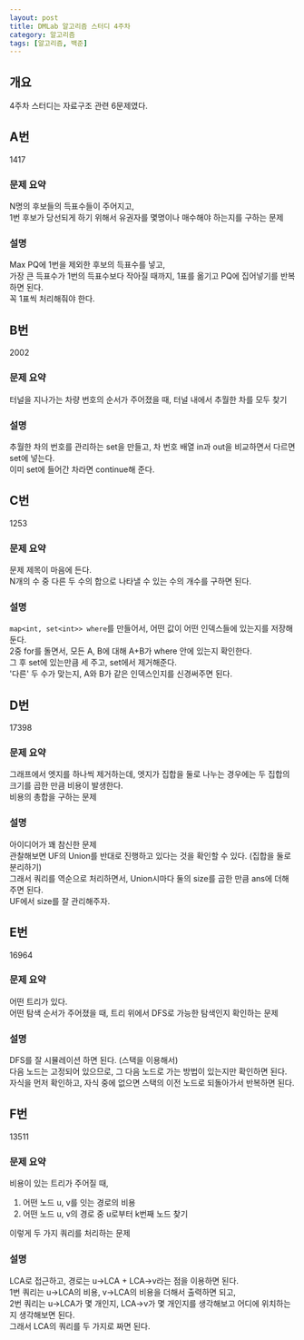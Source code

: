 ```yaml
---
layout: post
title: DMLab 알고리즘 스터디 4주차
category: 알고리즘
tags: [알고리즘, 백준]
---
```


## 개요

4주차 스터디는 자료구조 관련 6문제였다.

## A번
<boj-elem>1417</boj-elem>

### 문제 요약

N명의 후보들의 득표수들이 주어지고,  
1번 후보가 당선되게 하기 위해서 유권자를 몇명이나 매수해야 하는지를 구하는 문제  

### 설명

Max PQ에 1번을 제외한 후보의 득표수를 넣고,  
가장 큰 득표수가 1번의 득표수보다 작아질 때까지, 1표를 옮기고 PQ에 집어넣기를 반복하면 된다.  
꼭 1표씩 처리해줘야 한다.

## B번
<boj-elem>2002</boj-elem>

### 문제 요약

터널을 지나가는 차량 번호의 순서가 주어졌을 때, 터널 내에서 추월한 차를 모두 찾기

### 설명

추월한 차의 번호를 관리하는 set을 만들고, 차 번호 배열 in과 out을 비교하면서 다르면 set에 넣는다.  
이미 set에 들어간 차라면 continue해 준다.

## C번
<boj-elem>1253</boj-elem>

### 문제 요약

문제 제목이 마음에 든다.  
N개의 수 중 다른 두 수의 합으로 나타낼 수 있는 수의 개수를 구하면 된다.  

### 설명

`map<int, set<int>> where`를 만들어서, 어떤 값이 어떤 인덱스들에 있는지를 저장해 둔다.  
2중 for를 돌면서, 모든 A, B에 대해 A+B가 where 안에 있는지 확인한다.  
그 후 set에 있는만큼 세 주고, set에서 제거해준다.  
'다른' 두 수가 맞는지, A와 B가 같은 인덱스인지를 신경써주면 된다.  

## D번
<boj-elem>17398</boj-elem>

### 문제 요약

그래프에서 엣지를 하나씩 제거하는데, 엣지가 집합을 둘로 나누는 경우에는 두 집합의 크기를 곱한 만큼 비용이 발생한다.  
비용의 총합을 구하는 문제  

### 설명

아이디어가 꽤 참신한 문제  
관찰해보면 UF의 Union를 반대로 진행하고 있다는 것을 확인할 수 있다. (집합을 둘로 분리하기)  
그래서 쿼리를 역순으로 처리하면서, Union시마다 둘의 size를 곱한 만큼 ans에 더해주면 된다.  
UF에서 size를 잘 관리해주자.  

## E번
<boj-elem>16964</boj-elem>

### 문제 요약

어떤 트리가 있다.  
어떤 탐색 순서가 주어졌을 때, 트리 위에서 DFS로 가능한 탐색인지 확인하는 문제  

### 설명

DFS를 잘 시뮬레이션 하면 된다. (스택을 이용해서)  
다음 노드는 고정되어 있으므로, 그 다음 노드로 가는 방법이 있는지만 확인하면 된다.  
자식을 먼저 확인하고, 자식 중에 없으면 스택의 이전 노드로 되돌아가서 반복하면 된다.  

## F번
<boj-elem>13511</boj-elem>

### 문제 요약

비용이 있는 트리가 주어질 때,
1. 어떤 노드 u, v를 잇는 경로의 비용
2. 어떤 노드 u, v의 경로 중 u로부터 k번째 노드 찾기

이렇게 두 가지 쿼리를 처리하는 문제

### 설명

LCA로 접근하고, 경로는 u->LCA + LCA->v라는 점을 이용하면 된다.  
1번 쿼리는 u->LCA의 비용, v->LCA의 비용을 더해서 출력하면 되고,  
2번 쿼리는 u->LCA가 몇 개인지, LCA->v가 몇 개인지를 생각해보고 어디에 위치하는지 생각해보면 된다.  
그래서 LCA의 쿼리를 두 가지로 짜면 된다.  
